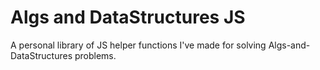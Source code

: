 Algs and DataStructures JS
==========================
A personal library of JS helper functions I've made for solving Algs-and-DataStructures 
problems.
